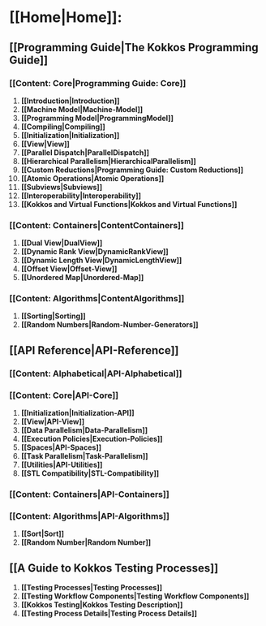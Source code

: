 # **[[Home|Home]]:**
## **[[Programming Guide|The Kokkos Programming Guide]]**
### **[[Content: Core|Programming Guide: Core]]**
1. **[[Introduction|Introduction]]**
2. **[[Machine Model|Machine-Model]]**
3. **[[Programming Model|ProgrammingModel]]**
4. **[[Compiling|Compiling]]**
5. **[[Initialization|Initialization]]**
6. **[[View|View]]**
7. **[[Parallel Dispatch|ParallelDispatch]]**
8. **[[Hierarchical Parallelism|HierarchicalParallelism]]**
9. **[[Custom Reductions|Programming Guide: Custom Reductions]]**
10. **[[Atomic Operations|Atomic Operations]]**
11. **[[Subviews|Subviews]]**
12. **[[Interoperability|Interoperability]]**
13. **[[Kokkos and Virtual Functions|Kokkos and Virtual Functions]]**
### **[[Content: Containers|ContentContainers]]**
1. **[[Dual View|DualView]]**
2. **[[Dynamic Rank View|DynamicRankView]]**
3. **[[Dynamic Length View|DynamicLengthView]]**
4. **[[Offset View|Offset-View]]**
5. **[[Unordered Map|Unordered-Map]]**
### **[[Content: Algorithms|ContentAlgorithms]]**
1. **[[Sorting|Sorting]]**
2. **[[Random Numbers|Random-Number-Generators]]**

## **[[API Reference|API-Reference]]**
### **[[Content: Alphabetical|API-Alphabetical]]**
### **[[Content: Core|API-Core]]**
1. **[[Initialization|Initialization-API]]**
2. **[[View|API-View]]**
3. **[[Data Parallelism|Data-Parallelism]]**
4. **[[Execution Policies|Execution-Policies]]**
5. **[[Spaces|API-Spaces]]**
6. **[[Task Parallelism|Task-Parallelism]]**
7. **[[Utilities|API-Utilities]]**
8. **[[STL Compatibility|STL-Compatibility]]**
### **[[Content: Containers|API-Containers]]**
### **[[Content: Algorithms|API-Algorithms]]**
1. **[[Sort|Sort]]**
2. **[[Random Number|Random Number]]**

## **[[A Guide to Kokkos Testing Processes]]**
1. **[[Testing Processes|Testing Processes]]**
2. **[[Testing Workflow Components|Testing Workflow Components]]**
3. **[[Kokkos Testing|Kokkos Testing Description]]**
4. **[[Testing Process Details|Testing Process Details]]**
